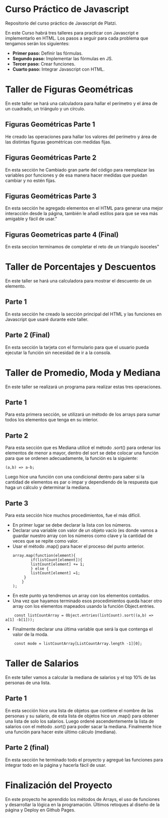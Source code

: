 # Curso Práctico de Javascript
Repositorio del curso práctico de Javascript de Platzi.

En este Curso habrá tres talleres para practicar con Javascript e implementarlo en HTML. Los pasos a seguir para cada problema que tengamos serán los siguientes:
- **Primer paso:** Definir las fórmulas.
- **Segundo paso:** Implementar las fórmulas en JS.
- **Tercer paso:** Crear funciones.
- **Cuarto paso:** Integrar Javascript con HTML.

# Taller de Figuras Geométricas
En este taller se hará una calculadora para hallar el perímetro y el área de un cuadrado, un triángulo y un círculo.
## Figuras Geométricas Parte 1
He creado las operaciones para hallar los valores del perímetro y área de las distintas figuras geométricas con medidas fijas.
## Figuras Geométricas Parte 2
En esta sección he Cambiado gran parte del código para reemplazar las variables por funciones y de esa manera hacer medidas que puedan cambiar y no estén fijas.
## Figuras Geométricas Parte 3
En esta sección he agregado elementos en el HTML para generar una mejor interacción desde la página, también le añadí estilos para que se vea más amigable y fácil de usar."
## Figuras Geometricas parte 4 (Final)
En esta seccion terminamos de completar el reto de un triangulo isoceles"
# Taller de Porcentajes y Descuentos
En este taller se hará una calculadora para mostrar el descuento de un elemento.
## Parte 1
En esta sección he creado la sección principal del HTML y las funciones en Javascript que usaré durante este taller.
## Parte 2 (Final)
En esta sección la tarjeta con el formulario para que el usuario pueda ejecutar la función sin necesidad de ir a la consola.
# Taller de Promedio, Moda y Mediana
En este taller se realizará un programa para realizar estas tres operaciones.

## Parte 1
Para esta primera sección, se utilizará un método de los arrays para sumar todos los elementos que tenga en su interior.

## Parte 2

Para esta sección que es Mediana utilicé el método .sort() para ordenar los elementos de menor a mayor, dentro del sort se debe colocar una función para que se ordenen adecuadamente, la función es la siguiente:
```
(a,b) => a-b;
```
Luego hice una función con una condicional dentro para saber si la cantidad de elementos es par o impar y dependiendo de la respuesta que haga un cálculo y determinar la mediana.

## Parte 3

Para esta sección hice muchos procedimientos, fue el más difícil.
- En primer lugar se debe declarar la lista con los números.
- Declarar una variable con valor de un objeto vacío (es donde vamos a guardar nuestro array con los números como clave y la cantidad de veces que se repite como valor.
- Usar el método .map() para hacer el proceso del punto anterior.
	```
	array.map(function(element){
            if(listCount[element]){
            listCount[element] += 1;
            } else {
            listCount[element] =1;
         }
        }
    );
    ```
- En este punto ya tendremos un array con los elementos contados.
- Una vez que hayamos terminado esos procedimientos queda hacer otro array con los elementos mapeados usando la función Object.entries.
```
	const listCountArray = Object.entries(listCount).sort((a,b) => a[1] -b[1]));
```
- Finalmente declarar una última variable que será la que contenga el valor de la moda.
```
	const mode = listCountArray[ListCountArray.length -1][0];
```


# Taller de Salarios
En este taller vamos a calcular la mediana de salarios y el top 10% de las personas de una lista.

## Parte 1

En esta sección hice una lista de objetos que contiene el nombre de las personas y su salario, de esta lista de objetos hice un .map() para obtener una lista de solo los salarios.
Luego ordené ascendentemente la lista de salarios con el método .sort() para poder sacar la mediana.
Finalmente hice una función para hacer este último cálculo (mediana).

## Parte 2 (final)

En esta sección he terminado todo el proyecto y agregué las funciones para integrar todo en la página y hacerla fácil de usar.

# Finalización del Proyecto
En este proyecto he aprendido los métodos de Arrays, el uso de funciones y desarrollar la lógica en la programación.
Últimos retoques al diseño de la página y Deploy en Github Pages.